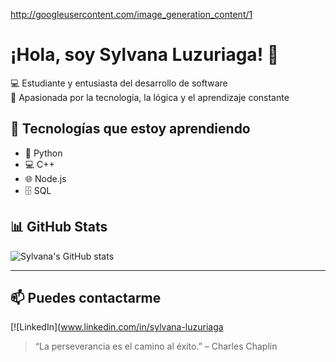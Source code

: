 <!-- Banner -->
http://googleusercontent.com/image_generation_content/1

# ¡Hola, soy Sylvana Luzuriaga! 👋

💻 Estudiante y entusiasta del desarrollo de software  
🎯 Apasionada por la tecnología, la lógica y el aprendizaje constante  

## 🚀 Tecnologías que estoy aprendiendo
- 🐍 Python
- 💻 C++
- 🌐 Node.js
- 🗄️ SQL

## 📊 GitHub Stats

![Sylvana's GitHub stats](https://github-readme-stats.vercel.app/api?username=sylvanaluzuriaga&show_icons=true&theme=radical)

---

## 📫 Puedes contactarme
[![LinkedIn](www.linkedin.com/in/sylvana-luzuriaga

> “La perseverancia es el camino al éxito.” – Charles Chaplin
